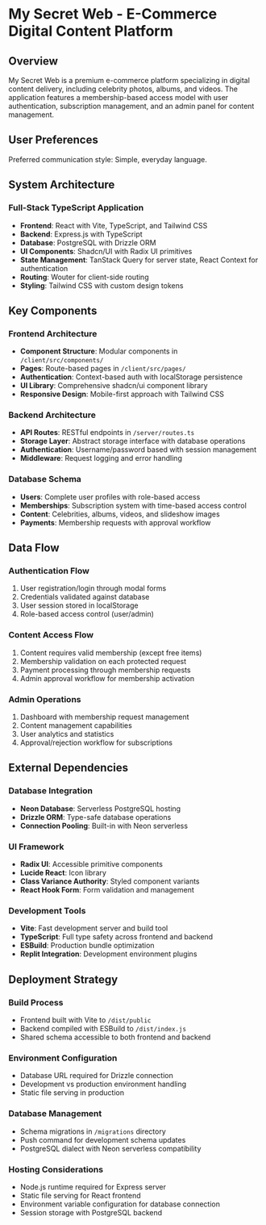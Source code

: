 # My Secret Web - E-Commerce Digital Content Platform

## Overview

My Secret Web is a premium e-commerce platform specializing in digital content delivery, including celebrity photos, albums, and videos. The application features a membership-based access model with user authentication, subscription management, and an admin panel for content management.

## User Preferences

Preferred communication style: Simple, everyday language.

## System Architecture

### Full-Stack TypeScript Application
- **Frontend**: React with Vite, TypeScript, and Tailwind CSS
- **Backend**: Express.js with TypeScript
- **Database**: PostgreSQL with Drizzle ORM
- **UI Components**: Shadcn/UI with Radix UI primitives
- **State Management**: TanStack Query for server state, React Context for authentication
- **Routing**: Wouter for client-side routing
- **Styling**: Tailwind CSS with custom design tokens

## Key Components

### Frontend Architecture
- **Component Structure**: Modular components in `/client/src/components/`
- **Pages**: Route-based pages in `/client/src/pages/`
- **Authentication**: Context-based auth with localStorage persistence
- **UI Library**: Comprehensive shadcn/ui component library
- **Responsive Design**: Mobile-first approach with Tailwind CSS

### Backend Architecture
- **API Routes**: RESTful endpoints in `/server/routes.ts`
- **Storage Layer**: Abstract storage interface with database operations
- **Authentication**: Username/password based with session management
- **Middleware**: Request logging and error handling

### Database Schema
- **Users**: Complete user profiles with role-based access
- **Memberships**: Subscription system with time-based access control
- **Content**: Celebrities, albums, videos, and slideshow images
- **Payments**: Membership requests with approval workflow

## Data Flow

### Authentication Flow
1. User registration/login through modal forms
2. Credentials validated against database
3. User session stored in localStorage
4. Role-based access control (user/admin)

### Content Access Flow
1. Content requires valid membership (except free items)
2. Membership validation on each protected request
3. Payment processing through membership requests
4. Admin approval workflow for membership activation

### Admin Operations
1. Dashboard with membership request management
2. Content management capabilities
3. User analytics and statistics
4. Approval/rejection workflow for subscriptions

## External Dependencies

### Database Integration
- **Neon Database**: Serverless PostgreSQL hosting
- **Drizzle ORM**: Type-safe database operations
- **Connection Pooling**: Built-in with Neon serverless

### UI Framework
- **Radix UI**: Accessible primitive components
- **Lucide React**: Icon library
- **Class Variance Authority**: Styled component variants
- **React Hook Form**: Form validation and management

### Development Tools
- **Vite**: Fast development server and build tool
- **TypeScript**: Full type safety across frontend and backend
- **ESBuild**: Production bundle optimization
- **Replit Integration**: Development environment plugins

## Deployment Strategy

### Build Process
- Frontend built with Vite to `/dist/public`
- Backend compiled with ESBuild to `/dist/index.js`
- Shared schema accessible to both frontend and backend

### Environment Configuration
- Database URL required for Drizzle connection
- Development vs production environment handling
- Static file serving in production

### Database Management
- Schema migrations in `/migrations` directory
- Push command for development schema updates
- PostgreSQL dialect with Neon serverless compatibility

### Hosting Considerations
- Node.js runtime required for Express server
- Static file serving for React frontend
- Environment variable configuration for database connection
- Session storage with PostgreSQL backend